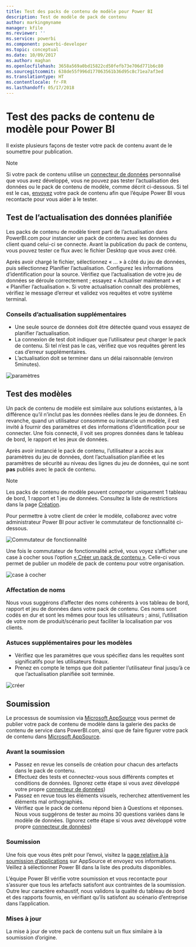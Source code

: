 ```yaml
---
title: Test des packs de contenu de modèle pour Power BI
description: Test de modèle de pack de contenu
author: markingmyname
manager: kfile
ms.reviewer: ''
ms.service: powerbi
ms.component: powerbi-developer
ms.topic: conceptual
ms.date: 10/09/2017
ms.author: maghan
ms.openlocfilehash: 3658a569a0bd15822cd50fefb73e706d771b6c80
ms.sourcegitcommit: 638de55f996d177063561b36d95c8c71ea7af3ed
ms.translationtype: HT
ms.contentlocale: fr-FR
ms.lasthandoff: 05/17/2018
---
```

# <a name="testing-template-content-packs-for-power-bi"></a>Test des packs de contenu de modèle pour Power BI
Il existe plusieurs façons de tester votre pack de contenu avant de le soumettre pour publication.  

> [!NOTE]
> Si votre pack de contenu utilise un [connecteur de données](https://aka.ms/DataConnectors) personnalisé que vous avez développé, vous ne pouvez pas tester l’actualisation des données ou le pack de contenu de modèle, comme décrit ci-dessous. Si tel est le cas, [envoyez](#submission) votre pack de contenu afin que l’équipe Power BI vous recontacte pour vous aider à le tester.
> 
> 

## <a name="testing-scheduled-data-refresh"></a>Test de l’actualisation des données planifiée
Les packs de contenu de modèle tirent parti de l’actualisation dans PowerBI.com pour instancier un pack de contenu avec les données du client quand celui-ci se connecte. Avant la publication du pack de contenu, vous pouvez tester ce flux avec le fichier Desktop que vous avez créé.

Après avoir chargé le fichier, sélectionnez « ... » à côté du jeu de données, puis sélectionnez Planifier l’actualisation. Configurez les informations d’identification pour la source. Vérifiez que l’actualisation de votre jeu de données se déroule correctement ; essayez « Actualiser maintenant » et « Planifier l’actualisation ». Si votre actualisation connaît des problèmes, vérifiez le message d’erreur et validez vos requêtes et votre système terminal.

### <a name="additional-refresh-tips"></a>Conseils d’actualisation supplémentaires
* Une seule source de données doit être détectée quand vous essayez de planifier l’actualisation.  
* La connexion de test doit indiquer que l’utilisateur peut charger le pack de contenu. Si tel n’est pas le cas, vérifiez que vos requêtes gèrent les cas d’erreur supplémentaires.  
* L’actualisation doit se terminer dans un délai raisonnable (environ 5minutes).  

![paramètres](media/template-content-pack-testing/scheduledrefresh.png)

<a name="templates"></a>

## <a name="testing-templates"></a>Test des modèles
Un pack de contenu de modèle est similaire aux solutions existantes, à la différence qu’il n’inclut pas les données réelles dans le jeu de données. En revanche, quand un utilisateur consomme ou instancie un modèle, il est invité à fournir des paramètres et des informations d’identification pour se connecter. Une fois connecté, il voit ses propres données dans le tableau de bord, le rapport et les jeux de données. 

Après avoir instancié le pack de contenu, l’utilisateur a accès aux paramètres du jeu de données, dont l’actualisation planifiée et les paramètres de sécurité au niveau des lignes du jeu de données, qui ne sont **pas** publiés avec le pack de contenu.  

> [!NOTE]
> Les packs de contenu de modèle peuvent comporter uniquement 1 tableau de bord, 1 rapport et 1 jeu de données. Consultez la liste de restrictions dans la page [Création](template-content-pack-authoring.md#restrictions). 
> 
> 

Pour permettre à votre client de créer le modèle, collaborez avec votre administrateur Power BI pour activer le commutateur de fonctionnalité ci-dessous. 

![Commutateur de fonctionnalité](media/template-content-pack-testing/featureswitch.png)

Une fois le commutateur de fonctionnalité activé, vous voyez s’afficher une case à cocher sous l’option [« Créer un pack de contenu »](https://app.powerbi.com/groups/me/publish-content/). Celle-ci vous permet de publier un modèle de pack de contenu pour votre organisation. 

![case à cocher](media/template-content-pack-testing/checkbox.png)

### <a name="naming"></a>Affectation de noms
Nous vous suggérons d’affecter des noms cohérents à vos tableau de bord, rapport et jeu de données dans votre pack de contenu. Ces noms sont codés en dur et sont les mêmes pour tous les utilisateurs ; ainsi, l’utilisation de votre nom de produit/scénario peut faciliter la localisation par vos clients.

### <a name="additional-template-tips"></a>Astuces supplémentaires pour les modèles
* Vérifiez que les paramètres que vous spécifiez dans les requêtes sont significatifs pour les utilisateurs finaux.
* Prenez en compte le temps que doit patienter l’utilisateur final jusqu’à ce que l’actualisation planifiée soit terminée.

![créer](media/template-content-pack-testing/createtemplate.png)

<a name="submission"></a>

## <a name="submission"></a>Soumission
Le processus de soumission via [Microsoft AppSource](https://appsource.microsoft.com/en-us/partners/list-an-app) vous permet de publier votre pack de contenu de modèle dans la galerie des packs de contenu de service dans PowerBI.com, ainsi que de faire figurer votre pack de contenu dans [Microsoft AppSource](http://appsource.microsoft.com).

### <a name="before-submission"></a>Avant la soumission
* Passez en revue les conseils de création pour chacun des artefacts dans le pack de contenu.
* Effectuez des tests et connectez-vous sous différents comptes et conditions de données. (Ignorez cette étape si vous avez développé votre propre [connecteur de données](https://aka.ms/DataConnectors))
* Passez en revue tous les éléments visuels, recherchez attentivement les éléments mal orthographiés.
* Vérifiez que le pack de contenu répond bien à Questions et réponses. Nous vous suggérons de tester au moins 30 questions variées dans le modèle de données. (Ignorez cette étape si vous avez développé votre propre [connecteur de données](https://aka.ms/DataConnectors))

### <a name="submission"></a>Soumission
Une fois que vous êtes prêt pour l’envoi, visitez la [page relative à la soumission d’applications](https://appsource.microsoft.com/en-us/partners/list-an-app) sur AppSource et envoyez vos informations. Veillez à sélectionner Power BI dans la liste des produits disponibles.

L’équipe Power BI vérifie votre soumission et vous recontacte pour s’assurer que tous les artefacts satisfont aux contraintes de la soumission. Outre leur caractère exhaustif, nous validons la qualité du tableau de bord et des rapports fournis, en vérifiant qu’ils satisfont au scénario d’entreprise dans l’application.

### <a name="updates"></a>Mises à jour
La mise à jour de votre pack de contenu suit un flux similaire à la soumission d’origine. 

